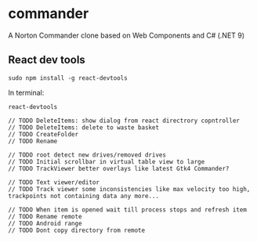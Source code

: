 # commander
A Norton Commander clone based on Web Components and C# (.NET 9)

## React dev tools
```
sudo npm install -g react-devtools
```
In terminal:
```
react-devtools
```

```
// TODO DeleteItems: show dialog from react directrory copntroller
// TODO DeleteItems: delete to waste basket
// TODO CreateFolder
// TODO Rename

// TODO root detect new drives/removed drives
// TODO Initial scrollbar in virtual table view to large
// TODO TrackViewer better overlays like latest Gtk4 Commander?

// TODO Text viewer/editor
// TODO Track viewer some inconsistencies like max velocity too high, trackpoints not containing data any more...

// TODO When item is opened wait till process stops and refresh item
// TODO Rename remote
// TODO Android range
// TODO Dont copy directory from remote
```